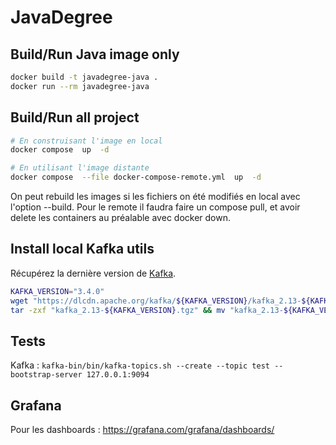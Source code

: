 # JavaDegree

## Build/Run Java image only
```bash
docker build -t javadegree-java .
docker run --rm javadegree-java
```

## Build/Run all project
```bash
# En construisant l'image en local
docker compose  up  -d

# En utilisant l'image distante
docker compose  --file docker-compose-remote.yml  up  -d
```
On peut rebuild les images si les fichiers on été modifiés en local avec l'option --build. Pour le remote il faudra faire un compose pull, et avoir delete les containers au préalable avec docker down.

## Install local Kafka utils
Récupérez la dernière version de [Kafka](https://dlcdn.apache.org/kafka/).

```bash
KAFKA_VERSION="3.4.0"
wget "https://dlcdn.apache.org/kafka/${KAFKA_VERSION}/kafka_2.13-${KAFKA_VERSION}.tgz"
tar -zxf "kafka_2.13-${KAFKA_VERSION}.tgz" && mv "kafka_2.13-${KAFKA_VERSION}" "kafka-bin" && rm -rf "kafka_2.13-${KAFKA_VERSION}.tgz"
```

## Tests
Kafka : `kafka-bin/bin/kafka-topics.sh --create --topic test --bootstrap-server 127.0.0.1:9094`

## Grafana
Pour les dashboards : https://grafana.com/grafana/dashboards/
